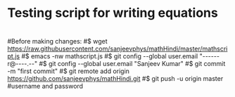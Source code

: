 # Testing script for writing equations
#
#Before making changes:
#$ wget https://raw.githubusercontent.com/sanjeevphys/mathHindi/master/mathscript.js
#$ emacs -nw mathscript.js
#$ git config --global user.email "------r@----.--"
#$ git config --global user.email "Sanjeev Kumar"
#$ git commit -m "first commit"
#$ git remote add origin https://github.com/sanjeevphys/mathHindi.git
#$ git push -u origin master
#username and password
